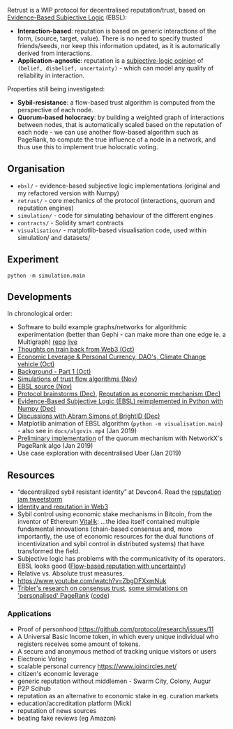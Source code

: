 
Retrust is a WIP protocol for decentralised reputation/trust, based on [Evidence-Based Subjective Logic](https://arxiv.org/abs/1402.3319) (EBSL):
 * **Interaction-based**: reputation is based on generic interactions of the form, (source, target, value). There is no need to specify trusted friends/seeds, nor keep this information updated, as it is automatically derived from interactions.
 * **Application-agnostic**: reputation is a [subjective-logic opinion](https://en.wikipedia.org/wiki/Subjective_logic) of `(belief, disbelief, uncertainty)` - which can model any quality of reliability in interaction.

Properties still being investigated:
 * **Sybil-resistance**: a flow-based trust algorithm is computed from the perspective of each node.
 * **Quorum-based holocracy**: by building a weighted graph of interactions between nodes, that is automatically scaled based on the reputation of each node - we can use another flow-based algorithm such as PageRank, to compute the true influence of a node in a network, and thus use this to implement true holocratic voting.

## Organisation
 - `ebsl/` - evidence-based subjective logic implementations (original and my refactored version with Numpy)
 - `retrust/` - core mechanics of the protocol (interactions, quorum and reputation engines)
 - `simulation/` - code for simulating behaviour of the different engines
 - `contracts/` - Solidity smart contracts
 - `visualisation/` - matplotlib-based visualisation code, used within simulation/ and datasets/

## Experiment
```
python -m simulation.main
```

## Developments
In chronological order:

 - Software to build example graphs/networks for algorithmic experimentation (better than Gephi - can make more than one edge ie. a Multigraph) [repo](https://stackblitz.com/edit/visualgraph-editor) [live](https://visualgraph-editor.stackblitz.io/)
 - [Thoughts on train back from Web3 (Oct)](https://gist.github.com/liamzebedee/c1bb4f79b67b3e7a39215b7ac3a80771)
 - [Economic Leverage & Personal Currency, DAO's, Climate Change vehicle (Oct)](https://slides.com/liamzebedee/retrust)
 - [Background - Part 1 (Oct)](https://medium.com/@liamzebedee/deriving-a-reliable-trust-protocol-that-scales-to-the-planet-pt-1-d994835cb008)
 - [Simulations of trust flow algorithms (Nov)](https://colab.research.google.com/drive/1BITXYa-b8BOwmrKh0czSUzQVeOdTc0Uj)
 - [EBSL source (Nov)](https://gist.github.com/liamzebedee/1f5c56d656ceba808a2e99e78e9f6160)
 - [Protocol brainstorms (Dec)](https://hackmd.io/m8MARMuuRHKZFw9xyQIH9Q), [Reputation as economic mechanism (Dec)](https://hackmd.io/3UVGjqBhSDKsr85nYiiIsw)
 - [Evidence-Based Subjective Logic (EBSL) reimplemented in Python with Numpy (Dec)](https://github.com/liamzebedee/retrust/tree/3933ecf076a775d566d7a07349bd6d46f3c0e002/vis/trust2)
 - [Discussions with Abram Simons of BrightID (Dec)](https://www.reddit.com/r/idealmoney/comments/a9croi/deriving_a_reliable_trust_protocol_that_scales_to/)
 - Matplotlib animation of EBSL algorithm (`python -m visualisation.main`) - also see in `docs/algovis.mp4` (Jan 2019)
 - [Preliminary implementation](https://github.com/liamzebedee/retrust/commit/4f53c10b88a262c47bcf538830e2b2f802c19935) of the quorum mechanism with NetworkX's PageRank algo (Jan 2019)
 - Use case exploration with decentralised Uber (Jan 2019)

## Resources
 - “decentralized sybil resistant identity” at Devcon4. Read the [reputation jam tweetstorm](https://twitter.com/sinahab/status/1027640621110984704)
 - [Identity and reputation in Web3](https://sinahab.com/2018/09/identity-and-reputation-in-web-3/)
 - Sybil control using economic stake mechanisms in Bitcoin, from the inventor of Ethereum [Vitalik](https://www.reddit.com/r/btc/comments/9szwi4/happy_whitepaper_day_xd/e8xxf4g/?utm_content=permalink&utm_medium=front&utm_source=reddit&utm_name=btc): ...the idea itself contained multiple fundamental innovations (chain-based consensus and, more importantly, the use of economic resources for the dual functions of incentivization and sybil control in distributed systems) that have transformed the field.
 - Subjective logic has problems with the communicativity of its operators. EBSL looks good ([Flow-based reputation with uncertainty](https://arxiv.org/pdf/1402.3319.pdf))
 - Relative vs. Absolute trust measures. 
 - https://www.youtube.com/watch?v=ZbgDFXxmNuk
 - [Tribler's research on consensus trust](https://github.com/Tribler/tribler/issues/3357), [some simulations on 'personalised' PageRank](https://github.com/Tribler/tribler/issues/2805) ([code](https://github.com/alexander-stannat/Incremental-Pagerank))

### Applications
 - Proof of personhood https://github.com/protocol/research/issues/11
 - A Universal Basic Income token, in which every unique individual who registers receives some amount of tokens.
 - A secure and anonymous method of tracking unique visitors or users
 - Electronic Voting
 - scalable personal currency https://www.joincircles.net/
 - citizen's economic leverage
 - generic reputation without middlemen - Swarm City, Colony, Augur
 - P2P Scihub
 - reputation as an alternative to economic stake in eg. curation markets
 - education/accreditation platform (Mick)
 - reputation of news sources
 - beating fake reviews (eg Amazon)
